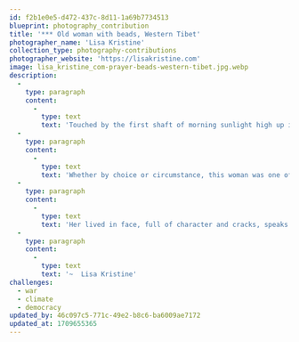 ```yaml
---
id: f2b1e0e5-d472-437c-8d11-1a69b7734513
blueprint: photography_contribution
title: '*** Old woman with beads, Western Tibet'
photographer_name: 'Lisa Kristine'
collection_type: photography-contributions
photographer_website: 'https://lisakristine.com'
image: lisa_kristine_com-prayer-beads-western-tibet.jpg.webp
description:
  -
    type: paragraph
    content:
      -
        type: text
        text: 'Touched by the first shaft of morning sunlight high up in the Himalayas, this elderly woman sits in the biting temperature of 10 degrees. Completely blind, she prays and passes the beads of her mala through her sacred hands all day.'
  -
    type: paragraph
    content:
      -
        type: text
        text: 'Whether by choice or circumstance, this woman was one of the few who never married and therefore had no children to care for her as an elder. Buddhist people are attentive and responsible for one another and so this woman is loved well and cared for by her entire community.'
  -
    type: paragraph
    content:
      -
        type: text
        text: 'Her lived in face, full of character and cracks, speaks of a life which has been led with purpose and that now possesses the tales embedded in its appearance.'
  -
    type: paragraph
    content:
      -
        type: text
        text: '~  Lisa Kristine'
challenges:
  - war
  - climate
  - democracy
updated_by: 46c097c5-771c-49e2-b8c6-ba6009ae7172
updated_at: 1709655365
---
```

